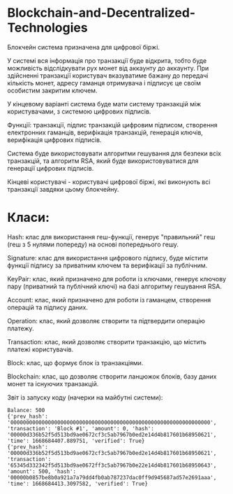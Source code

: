 # Blockchain-and-Decentralized-Technologies

Блокчейн система призначена для цифрової біржі.

У системі вся інформація про транзакції буде відкрита, тобто буде можливість відслідкувати рух монет від аккаунту до аккаунту.
При здійсненні транзакції користувач вказуватиме бажану до передачі кількість монет, адресу гаманця отримувача і підписує це своїм особистим закритим ключем.

У кінцевому варіанті система буде мати систему транзакцій між користувачами, з системою цифрових підписів.

Функції: транзакції, підпис транзакцій цифровим підписом, створення електронних гаманців, верифікація транзакцій, генерація ключів, верифікація цифрових підписів.

Система буде використовувати алгоритми гешування для безпеки всіх транзакцій, та алгоритм RSA, який буде використовуватися для генерації цифрових підписів.

Кінцеві користувачі - користувачі цифрової біржі, які виконують всі транзакції завдяки цьому блокчейну.

# Класи:

Hash: клас для використання геш-функції, генерує "правильний" геш (геш з 5 нулями попереду) на основі попереднього гешу.

Signature: клас для використання цифрового підпису, буде містити функції підпису за приватним ключем та верифікації за публічним.

KeyPair: клас, який призначено для роботи із ключами, генерує ключову пару (приватний та публічний ключі) на базі алгоритму гешування RSA.

Account: клас, який призначено для роботи із гаманцем, створення операцій та підпису даних.

Operation: клас, який дозволяє створити та підтвердити операцію платежу.

Transaction: клас, який дозволяє створити транзакцію, що містить платежі користувачів.

Block: клас, що формує блок із транзакціями.

Blockchain: клас, що дозволяє створити ланцюжок блоків, базу даних монет та існуючих транзакцій.


Звіт із запуску коду (начерки на майбутні системи):
```
Balance: 500
{'prev_hash': '0000000000000000000000000000000000000000000000000000000000000000', 'transaction': 'Block #1', 'amount': 0, 'hash': '00000d336b52f5d513bd9ae0672cf3c5ab7967b0ed2e14d4b817601b68950621', 'time': 1668684407.889751, 'verified': True}
{'prev_hash': '00000d336b52f5d513bd9ae0672cf3c5ab7967b0ed2e14d4b817601b68950621', 'transaction': '65345d332342f5d513bd9ae0672ff3c5ab7967b0e22e14d4b817601b68950643', 'amount': 500, 'hash': '00000b0857be8b0a921a7a79dd4fb0ab787237dac0ff9d945687ad57e2691aaa', 'time': 1668684413.3097582, 'verified': True}
```
